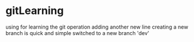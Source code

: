 # gitLearning
using for learning the git operation
adding another new line 
creating a new branch is quick and simple 
switched to a new branch 'dev'
